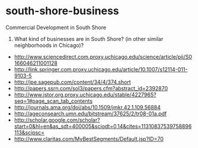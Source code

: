 south-shore-business
====================

Commercial Development in South Shore

1. What kind of businesses are in South Shore? (in other similar neighborhoods in Chicago)?


- http://www.sciencedirect.com.proxy.uchicago.edu/science/article/pii/S0166046211001128
- http://link.springer.com.proxy.uchicago.edu/article/10.1007/s12114-011-9103-5
- http://jpe.sagepub.com/content/34/4/374.short
- http://papers.ssrn.com/sol3/papers.cfm?abstract_id=2392870
- http://www.jstor.org.proxy.uchicago.edu/stable/4227965?seq=1#page_scan_tab_contents
- http://journals.ama.org/doi/abs/10.1509/jmkr.42.1.109.56884
- http://ageconsearch.umn.edu/bitstream/37625/2/tr08-01a.pdf
- http://scholar.google.com/scholar?start=0&hl=en&as_sdt=400005&sciodt=0,14&cites=11310837539758896113&scipsc=
- http://www.claritas.com/MyBestSegments/Default.jsp?ID=70
